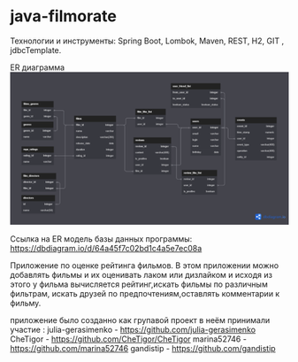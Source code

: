 # java-filmorate

Технологии и инструменты:
Spring Boot, Lombok, Maven, REST, H2, GIT , jdbcTemplate.

ER диаграмма
![plot](./ER-model.png)

Ссылка на ER модель базы данных программы: https://dbdiagram.io/d/64a45f7c02bd1c4a5e7ec08a

Приложение по оценке рейтинга фильмов.
В этом приложении можно добавлять фильмы и их оценивать лаком или дизлайком и исходя из этого у фильма вычисляется
рейтинг,искать фильмы по различным фильтрам, искать друзей по предпочтениям,оставлять комментарии к фильму.

приложение было созданно как групавой проект 
в неём принимали участие :
julia-gerasimenko - https://github.com/julia-gerasimenko
CheTigor - https://github.com/CheTigor/CheTigor
marina52746 - https://github.com/marina52746
gandistip - https://github.com/gandistip